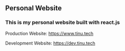 ## Personal Website 
### This is my personal website built with react.js

Production Website: https://www.tinu.tech

Development Website: https://dev.tinu.tech
